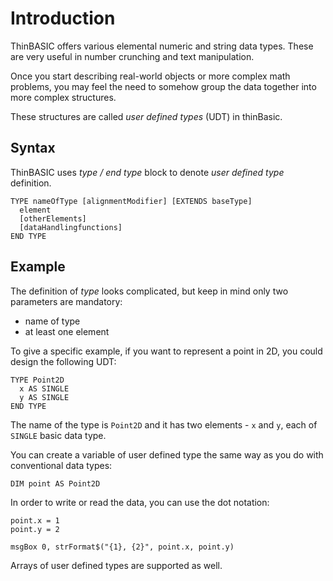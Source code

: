 # Introduction

ThinBASIC offers various elemental numeric and string data types. These are very useful in number crunching and text manipulation.

Once you start describing real-world objects or more complex math problems, you may feel the need to somehow group the data together into more complex structures.

These structures are called *user defined types* (UDT) in thinBasic.

## Syntax
ThinBASIC uses *type / end type* block to denote *user defined type* definition.
```thinbasic
TYPE nameOfType [alignmentModifier] [EXTENDS baseType]
  element
  [otherElements]
  [dataHandlingfunctions]
END TYPE
```

## Example
The definition of *type* looks complicated, but keep in mind only two parameters are mandatory:
- name of type
- at least one element

To give a specific example, if you want to represent a point in 2D, you could design the following UDT:
```thinbasic
TYPE Point2D
  x AS SINGLE
  y AS SINGLE  
END TYPE
```

The name of the type is `Point2D` and it has two elements - `x` and `y`, each of `SINGLE` basic data type.  

You can create a variable of user defined type the same way as you do with conventional data types:
```thinbasic
DIM point AS Point2D
```

In order to write or read the data, you can use the dot notation:
```thinbasic
point.x = 1
point.y = 2

msgBox 0, strFormat$("{1}, {2}", point.x, point.y) 
```

Arrays of user defined types are supported as well.
